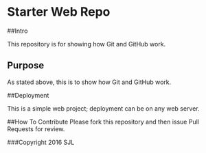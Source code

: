 # Starter Web Repo
##Intro

This repository is for showing how Git and GitHub work.

## Purpose

As stated above, this is to show how Git and GitHub work.

##Deployment

This is a simple web project; deployment can be on any web server.

##How To Contribute
Please fork this repository and then issue Pull Requests for review.

###Copyright
2016 SJL